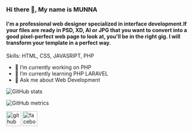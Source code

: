 ### Hi there 👋, My name is MUNNA

#### I'm a professional web designer specialized in interface development.If your files are ready in PSD, XD, AI or JPG that you want to convert into a good pixel-perfect web page to look at, you'll be in the right gig. I will transform your template in a perfect way.


Skills: HTML, CSS, JAVASRIPT, PHP

- 🔭 I’m currently working on PHP  
- 🌱 I’m currently learning PHP LARAVEL 
- 💬 Ask me about Web Development 


![GitHub stats](https://github-readme-stats.vercel.app/api?username=freelancermunna4&show_icons=true)  

![GitHub metrics](https://metrics.lecoq.io/freelancermunna4)  



[<img src='https://cdn.jsdelivr.net/npm/simple-icons@3.0.1/icons/github.svg' alt='github' height='40'>](https://github.com/freelancermunna4)  [<img src='https://cdn.jsdelivr.net/npm/simple-icons@3.0.1/icons/facebook.svg' alt='facebook' height='40'>](https://www.facebook.com/freelancermunna4) 

